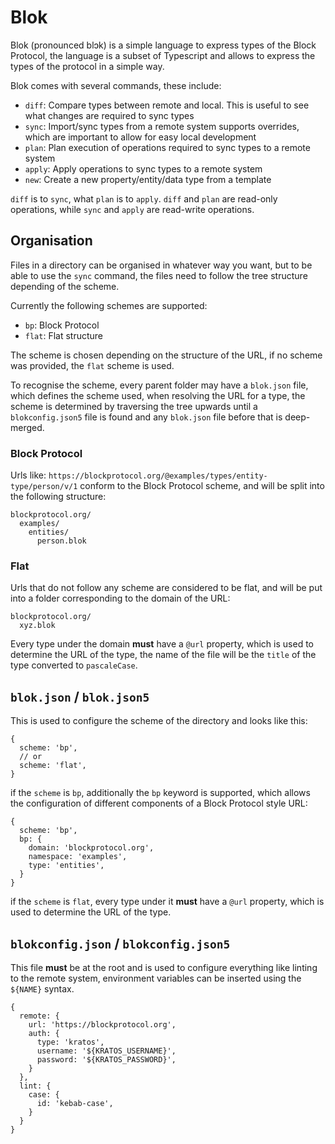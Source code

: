 # Blok

Blok (pronounced blɔk) is a simple language to express types of the Block Protocol, the language is a subset of
Typescript and allows to express the types of the protocol in a simple way.

Blok comes with several commands, these include:

* `diff`: Compare types between remote and local. This is useful to see what changes are required to sync types
* `sync`: Import/sync types from a remote system
  supports overrides, which are important to allow for easy local development
* `plan`: Plan execution of operations required to sync types to a remote system
* `apply`: Apply operations to sync types to a remote system
* `new`: Create a new property/entity/data type from a template

`diff` is to `sync`, what `plan` is to `apply`. `diff` and `plan` are read-only operations, while `sync` and `apply` are
read-write operations.

## Organisation

Files in a directory can be organised in whatever way you want, but to be able to use the `sync` command, the files need
to follow the tree structure depending of the scheme.

Currently the following schemes are supported:

* `bp`: Block Protocol
* `flat`: Flat structure

The scheme is chosen depending on the structure of the URL, if no scheme was provided, the `flat` scheme is used.

To recognise the scheme, every parent folder may have a `blok.json` file, which defines the scheme used, when resolving
the URL for a type, the scheme is determined by traversing the tree upwards until a `blokconfig.json5` file is found and
any `blok.json` file before that is deep-merged.

### Block Protocol

Urls like: `https://blockprotocol.org/@examples/types/entity-type/person/v/1` conform to the Block Protocol scheme, and
will be split into the following structure:

```
blockprotocol.org/
  examples/
    entities/
      person.blok
```

### Flat

Urls that do not follow any scheme are considered to be flat, and will be put into a folder corresponding to the domain
of the URL:

```
blockprotocol.org/
  xyz.blok
```

Every type under the domain **must** have a `@url` property, which is used to determine the URL of the type, the name of
the file will be the `title` of the type converted to `pascaleCase`.

## `blok.json` / `blok.json5`

This is used to configure the scheme of the directory and looks like this:

```json5
{
  scheme: 'bp',
  // or
  scheme: 'flat',
}
```

if the `scheme` is `bp`, additionally the `bp` keyword is supported, which allows the configuration of different
components of a Block Protocol style URL:

```json5
{
  scheme: 'bp',
  bp: {
    domain: 'blockprotocol.org',
    namespace: 'examples',
    type: 'entities',
  }
}
```

if the `scheme` is `flat`, every type under it **must** have a `@url` property, which is used to determine the URL of
the type.

## `blokconfig.json` / `blokconfig.json5`

This file **must** be at the root and is used to configure everything like linting to the remote system, environment
variables can be inserted using the `${NAME}` syntax.

```json5
{
  remote: {
    url: 'https://blockprotocol.org',
    auth: {
      type: 'kratos',
      username: '${KRATOS_USERNAME}',
      password: '${KRATOS_PASSWORD}',
    }
  },
  lint: {
    case: {
      id: 'kebab-case',
    }
  }
}
```
